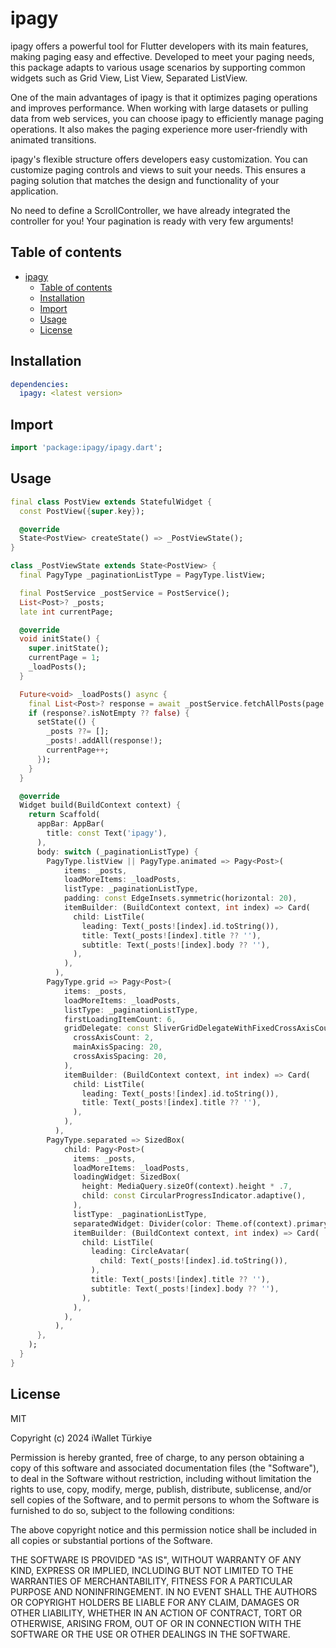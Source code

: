 # ipagy

ipagy offers a powerful tool for Flutter developers with its main features, making paging easy and effective. Developed to meet your paging needs, this package adapts to various usage scenarios by supporting common widgets such as Grid View, List View, Separated ListView.

One of the main advantages of ipagy is that it optimizes paging operations and improves performance. When working with large datasets or pulling data from web services, you can choose ipagy to efficiently manage paging operations. It also makes the paging experience more user-friendly with animated transitions.

ipagy's flexible structure offers developers easy customization. You can customize paging controls and views to suit your needs. This ensures a paging solution that matches the design and functionality of your application.

No need to define a ScrollController, we have already integrated the controller for you! Your pagination is ready with very few arguments!

## Table of contents

- [ipagy](#ipagy)
  - [Table of contents](#table-of-contents)
  - [Installation](#installation)
  - [Import](#import)
  - [Usage](#usage)
  - [License](#license)

## Installation
```yaml
dependencies:
  ipagy: <latest version>
```

## Import
```dart
import 'package:ipagy/ipagy.dart';
```

## Usage

```dart
final class PostView extends StatefulWidget {
  const PostView({super.key});

  @override
  State<PostView> createState() => _PostViewState();
}

class _PostViewState extends State<PostView> {
  final PagyType _paginationListType = PagyType.listView;

  final PostService _postService = PostService();
  List<Post>? _posts;
  late int currentPage;

  @override
  void initState() {
    super.initState();
    currentPage = 1;
    _loadPosts();
  }

  Future<void> _loadPosts() async {
    final List<Post>? response = await _postService.fetchAllPosts(page: currentPage);
    if (response?.isNotEmpty ?? false) {
      setState(() {
        _posts ??= [];
        _posts!.addAll(response!);
        currentPage++;
      });
    }
  }

  @override
  Widget build(BuildContext context) {
    return Scaffold(
      appBar: AppBar(
        title: const Text('ipagy'),
      ),
      body: switch (_paginationListType) {
        PagyType.listView || PagyType.animated => Pagy<Post>(
            items: _posts,
            loadMoreItems: _loadPosts,
            listType: _paginationListType,
            padding: const EdgeInsets.symmetric(horizontal: 20),
            itemBuilder: (BuildContext context, int index) => Card(
              child: ListTile(
                leading: Text(_posts![index].id.toString()),
                title: Text(_posts![index].title ?? ''),
                subtitle: Text(_posts![index].body ?? ''),
              ),
            ),
          ),
        PagyType.grid => Pagy<Post>(
            items: _posts,
            loadMoreItems: _loadPosts,
            listType: _paginationListType,
            firstLoadingItemCount: 6,
            gridDelegate: const SliverGridDelegateWithFixedCrossAxisCount(
              crossAxisCount: 2,
              mainAxisSpacing: 20,
              crossAxisSpacing: 20,
            ),
            itemBuilder: (BuildContext context, int index) => Card(
              child: ListTile(
                leading: Text(_posts![index].id.toString()),
                title: Text(_posts![index].title ?? ''),
              ),
            ),
          ),
        PagyType.separated => SizedBox(
            child: Pagy<Post>(
              items: _posts,
              loadMoreItems: _loadPosts,
              loadingWidget: SizedBox(
                height: MediaQuery.sizeOf(context).height * .7,
                child: const CircularProgressIndicator.adaptive(),
              ),
              listType: _paginationListType,
              separatedWidget: Divider(color: Theme.of(context).primaryColor),
              itemBuilder: (BuildContext context, int index) => Card(
                child: ListTile(
                  leading: CircleAvatar(
                    child: Text(_posts![index].id.toString()),
                  ),
                  title: Text(_posts![index].title ?? ''),
                  subtitle: Text(_posts![index].body ?? ''),
                ),
              ),
            ),
          ),
      },
    );
  }
}
```

## License

MIT

Copyright (c) 2024 iWallet Türkiye

Permission is hereby granted, free of charge, to any person obtaining a copy
of this software and associated documentation files (the "Software"), to deal
in the Software without restriction, including without limitation the rights
to use, copy, modify, merge, publish, distribute, sublicense, and/or sell
copies of the Software, and to permit persons to whom the Software is
furnished to do so, subject to the following conditions:

The above copyright notice and this permission notice shall be included in all
copies or substantial portions of the Software.

THE SOFTWARE IS PROVIDED "AS IS", WITHOUT WARRANTY OF ANY KIND, EXPRESS OR
IMPLIED, INCLUDING BUT NOT LIMITED TO THE WARRANTIES OF MERCHANTABILITY,
FITNESS FOR A PARTICULAR PURPOSE AND NONINFRINGEMENT. IN NO EVENT SHALL THE
AUTHORS OR COPYRIGHT HOLDERS BE LIABLE FOR ANY CLAIM, DAMAGES OR OTHER
LIABILITY, WHETHER IN AN ACTION OF CONTRACT, TORT OR OTHERWISE, ARISING FROM,
OUT OF OR IN CONNECTION WITH THE SOFTWARE OR THE USE OR OTHER DEALINGS IN THE
SOFTWARE.